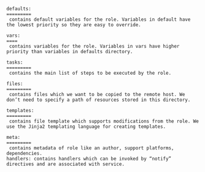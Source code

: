     defaults:
    =========
     contains default variables for the role. Variables in default have the lowest priority so they are easy to override.

    vars:
    ====
     contains variables for the role. Variables in vars have higher priority than variables in defaults directory.

    tasks:
    =========
     contains the main list of steps to be executed by the role.

    files:
    =========
     contains files which we want to be copied to the remote host. We don’t need to specify a path of resources stored in this directory.

    templates:
    =========
     contains file template which supports modifications from the role. We use the Jinja2 templating language for creating templates.
     
    meta:
    =========
     contains metadata of role like an author, support platforms, dependencies.
    handlers: contains handlers which can be invoked by “notify” directives and are associated with service.